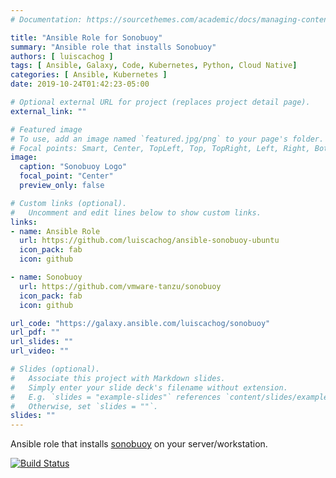 ```yaml
---
# Documentation: https://sourcethemes.com/academic/docs/managing-content/

title: "Ansible Role for Sonobuoy"
summary: "Ansible role that installs Sonobuoy"
authors: [ luiscachog ]
tags: [ Ansible, Galaxy, Code, Kubernetes, Python, Cloud Native]
categories: [ Ansible, Kubernetes ]
date: 2019-10-24T01:42:23-05:00

# Optional external URL for project (replaces project detail page).
external_link: ""

# Featured image
# To use, add an image named `featured.jpg/png` to your page's folder.
# Focal points: Smart, Center, TopLeft, Top, TopRight, Left, Right, BottomLeft, Bottom, BottomRight.
image:
  caption: "Sonobuoy Logo"
  focal_point: "Center"
  preview_only: false

# Custom links (optional).
#   Uncomment and edit lines below to show custom links.
links:
- name: Ansible Role
  url: https://github.com/luiscachog/ansible-sonobuoy-ubuntu
  icon_pack: fab
  icon: github

- name: Sonobuoy
  url: https://github.com/vmware-tanzu/sonobuoy
  icon_pack: fab
  icon: github

url_code: "https://galaxy.ansible.com/luiscachog/sonobuoy"
url_pdf: ""
url_slides: ""
url_video: ""

# Slides (optional).
#   Associate this project with Markdown slides.
#   Simply enter your slide deck's filename without extension.
#   E.g. `slides = "example-slides"` references `content/slides/example-slides.md`.
#   Otherwise, set `slides = ""`.
slides: ""
---
```


Ansible role that installs [sonobuoy](https://sonobuoy.io/) on your server/workstation.

[![Build Status](https://travis-ci.com/luiscachog/ansible-sonobuoy-ubuntu.svg?branch=master)](https://travis-ci.com/luiscachog/ansible-sonobuoy-ubuntu)
